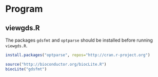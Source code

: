 # Program

## viewgds.R

The packages `gdsfmt` and `optparse` should be installed before running `viewgds.R`.
```R
install.packages("optparse", repos="http://cran.r-project.org")

source("http://bioconductor.org/biocLite.R")
biocLite("gdsfmt")
```
